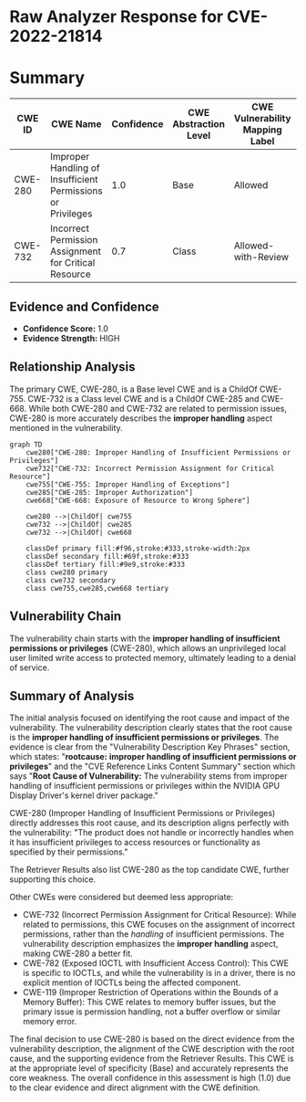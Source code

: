 # Raw Analyzer Response for CVE-2022-21814

# Summary
| CWE ID | CWE Name | Confidence | CWE Abstraction Level | CWE Vulnerability Mapping Label | CWE-Vulnerability Mapping Notes |
|---|---|---|---|---|---|
| CWE-280 | Improper Handling of Insufficient Permissions or Privileges | 1.0 | Base | Allowed | Primary CWE |
| CWE-732 | Incorrect Permission Assignment for Critical Resource | 0.7 | Class | Allowed-with-Review | Secondary Candidate |

## Evidence and Confidence

*   **Confidence Score:** 1.0
*   **Evidence Strength:** HIGH

## Relationship Analysis
The primary CWE, CWE-280, is a Base level CWE and is a ChildOf CWE-755. CWE-732 is a Class level CWE and is a ChildOf CWE-285 and CWE-668. While both CWE-280 and CWE-732 are related to permission issues, CWE-280 is more accurately describes the **improper handling** aspect mentioned in the vulnerability.

```mermaid
graph TD
    cwe280["CWE-280: Improper Handling of Insufficient Permissions or Privileges"]
    cwe732["CWE-732: Incorrect Permission Assignment for Critical Resource"]
    cwe755["CWE-755: Improper Handling of Exceptions"]
    cwe285["CWE-285: Improper Authorization"]
    cwe668["CWE-668: Exposure of Resource to Wrong Sphere"]

    cwe280 -->|ChildOf| cwe755
    cwe732 -->|ChildOf| cwe285
    cwe732 -->|ChildOf| cwe668

    classDef primary fill:#f96,stroke:#333,stroke-width:2px
    classDef secondary fill:#69f,stroke:#333
    classDef tertiary fill:#9e9,stroke:#333
    class cwe280 primary
    class cwe732 secondary
    class cwe755,cwe285,cwe668 tertiary
```

## Vulnerability Chain
The vulnerability chain starts with the **improper handling of insufficient permissions or privileges** (CWE-280), which allows an unprivileged local user limited write access to protected memory, ultimately leading to a denial of service.

## Summary of Analysis
The initial analysis focused on identifying the root cause and impact of the vulnerability. The vulnerability description clearly states that the root cause is the **improper handling of insufficient permissions or privileges**. The evidence is clear from the "Vulnerability Description Key Phrases" section, which states: "**rootcause:** **improper handling of insufficient permissions or privileges**" and the "CVE Reference Links Content Summary" section which says "**Root Cause of Vulnerability:** The vulnerability stems from improper handling of insufficient permissions or privileges within the NVIDIA GPU Display Driver's kernel driver package."

CWE-280 (Improper Handling of Insufficient Permissions or Privileges) directly addresses this root cause, and its description aligns perfectly with the vulnerability: "The product does not handle or incorrectly handles when it has insufficient privileges to access resources or functionality as specified by their permissions."

The Retriever Results also list CWE-280 as the top candidate CWE, further supporting this choice.

Other CWEs were considered but deemed less appropriate:

*   CWE-732 (Incorrect Permission Assignment for Critical Resource): While related to permissions, this CWE focuses on the assignment of incorrect permissions, rather than the *handling* of insufficient permissions. The vulnerability description emphasizes the **improper handling** aspect, making CWE-280 a better fit.
*   CWE-782 (Exposed IOCTL with Insufficient Access Control): This CWE is specific to IOCTLs, and while the vulnerability is in a driver, there is no explicit mention of IOCTLs being the affected component.
*   CWE-119 (Improper Restriction of Operations within the Bounds of a Memory Buffer): This CWE relates to memory buffer issues, but the primary issue is permission handling, not a buffer overflow or similar memory error.

The final decision to use CWE-280 is based on the direct evidence from the vulnerability description, the alignment of the CWE description with the root cause, and the supporting evidence from the Retriever Results. This CWE is at the appropriate level of specificity (Base) and accurately represents the core weakness. The overall confidence in this assessment is high (1.0) due to the clear evidence and direct alignment with the CWE definition.